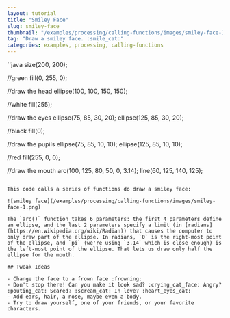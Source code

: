 ```yaml
---
layout: tutorial
title: "Smiley Face"
slug: smiley-face
thumbnail: "/examples/processing/calling-functions/images/smiley-face-1.png"
tag: "Draw a smiley face. :smile_cat:"
categories: examples, processing, calling-functions
---
```


``java
size(200, 200);

//green
fill(0, 255, 0);

//draw the head
ellipse(100, 100, 150, 150);

//white
fill(255);

//draw the eyes
ellipse(75, 85, 30, 20);
ellipse(125, 85, 30, 20);

//black
fill(0);

//draw the pupils
ellipse(75, 85, 10, 10);
ellipse(125, 85, 10, 10);

//red
fill(255, 0, 0);

//draw the mouth
arc(100, 125, 80, 50, 0, 3.14);
line(60, 125, 140, 125);
```

This code calls a series of functions do draw a smiley face:

![smiley face](/examples/processing/calling-functions/images/smiley-face-1.png)

The `arc()` function takes 6 parameters: the first 4 parameters define an ellipse, and the last 2 parameters specify a limit (in [radians](https://en.wikipedia.org/wiki/Radian)) that causes the computer to only draw part of the ellipse. In radians, `0` is the right-most point of the ellipse, and `pi` (we're using `3.14` which is close enough) is the left-most point of the ellipse. That lets us draw only half the ellipse for the mouth.

## Tweak Ideas

- Change the face to a frown face :frowning:
- Don't stop there! Can you make it look sad? :crying_cat_face: Angry? :pouting_cat: Scared? :scream_cat: In love? :heart_eyes_cat:
- Add ears, hair, a nose, maybe even a body.
- Try to draw yourself, one of your friends, or your favorite characters.
